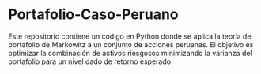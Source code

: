 # Portafolio-Caso-Peruano
Este repositorio contiene un código en Python donde se aplica la teoría de portafolio de Markowitz a un conjunto de acciones peruanas. El objetivo es optimizar la combinación de activos riesgosos minimizando la varianza del portafolio para un nivel dado de retorno esperado.
